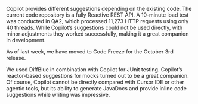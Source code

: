 Copilot provides different suggestions depending on the existing code. The current code repository is a fully Reactive REST API. A 10-minute load test was conducted in QA2, which processed 11,273 HTTP requests using only 40 threads. While Copilot’s suggestions could not be used directly, with minor adjustments they worked successfully, making it a great companion in development.

As of last week, we have moved to Code Freeze for the October 3rd release.

We used DiffBlue in combination with Copilot for JUnit testing. Copilot’s reactor-based suggestions for mocks turned out to be a great companion. Of course, Copilot cannot be directly compared with Cursor IDE or other agentic tools, but its ability to generate JavaDocs and provide inline code suggestions while writing was impressive.